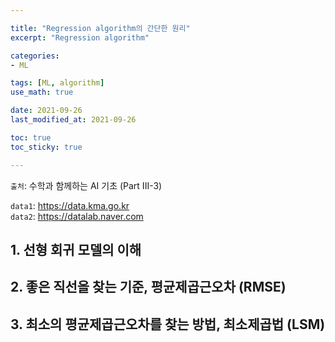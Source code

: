 ```yaml
---

title: "Regression algorithm의 간단한 원리"
excerpt: "Regression algorithm"

categories:
- ML

tags: [ML, algorithm]
use_math: true

date: 2021-09-26
last_modified_at: 2021-09-26

toc: true
toc_sticky: true

---
```


`출처`: 수학과 함께하는 AI 기초 (Part III-3)  

`data1`: <https://data.kma.go.kr>  
`data2`: <https://datalab.naver.com>  

## 1. 선형 회귀 모델의 이해

## 2. 좋은 직선을 찾는 기준, 평균제곱근오차 (RMSE)

## 3. 최소의 평균제곱근오차를 찾는 방법, 최소제곱법 (LSM)

